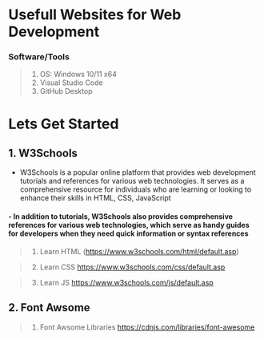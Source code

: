 # Usefull Websites for Web Development  

### Software/Tools

> 1. OS: Windows 10/11 x64
> 2. Visual Studio Code
> 3. GitHub Desktop

# Lets Get Started

## 1. W3Schools  

- W3Schools is a popular online platform that provides web development tutorials and references for various web technologies. It serves as a comprehensive resource for individuals who are learning or looking to enhance their skills in HTML, CSS, JavaScript

#### - In addition to tutorials, W3Schools also provides comprehensive references for various web technologies, which serve as handy guides for developers when they need quick information or syntax references

> 1. Learn HTML
(<https://www.w3schools.com/html/default.asp>)

> 2. Learn CSS
<https://www.w3schools.com/css/default.asp>

> 3. Learn JS
<https://www.w3schools.com/js/default.asp>

## 2. Font Awsome

> 1. Font Awsome Libraries
<https://cdnjs.com/libraries/font-awesome>
